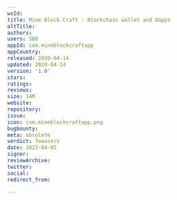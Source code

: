```yaml
---
wsId: 
title: Mine Block Craft - Blockchain wallet and Dapps
altTitle: 
authors: 
users: 500
appId: com.mineblockcraftapp
appCountry: 
released: 2020-04-14
updated: 2020-04-14
version: '1.0'
stars: 
ratings: 
reviews: 
size: 14M
website: 
repository: 
issue: 
icon: com.mineblockcraftapp.png
bugbounty: 
meta: obsolete
verdict: fewusers
date: 2022-04-05
signer: 
reviewArchive: 
twitter: 
social: 
redirect_from: 

---
```


